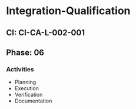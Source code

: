 # Integration-Qualification

## CI: CI-CA-L-002-001
## Phase: 06

### Activities
- Planning
- Execution
- Verification
- Documentation
